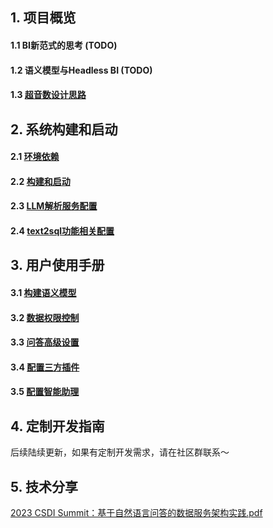 
## 1. 项目概览
#### 1.1 BI新范式的思考 (TODO)
#### 1.2 语义模型与Headless BI (TODO)
#### 1.3 [超音数设计思路](https://github.com/tencentmusic/supersonic/wiki/超音数设计思路)

## 2. 系统构建和启动
#### 2.1 [环境依赖](https://github.com/tencentmusic/supersonic/wiki/环境依赖)
#### 2.2 [构建和启动](https://github.com/tencentmusic/supersonic/wiki/构建和启动)
#### 2.3 [LLM解析服务配置](https://github.com/tencentmusic/supersonic/wiki/LLM配置)
#### 2.4 [text2sql功能相关配置](https://github.com/tencentmusic/supersonic/wiki/text2sql功能相关配置)


## 3. 用户使用手册
#### 3.1 [构建语义模型](https://github.com/tencentmusic/supersonic/wiki/构建语义模型)
#### 3.2 [数据权限控制](https://github.com/tencentmusic/supersonic/wiki/数据权限控制)
#### 3.3 [问答高级设置](https://github.com/tencentmusic/supersonic/wiki/问答高级设置)
#### 3.4 [配置三方插件](https://github.com/tencentmusic/supersonic/wiki/配置第三方插件)
#### 3.5 [配置智能助理](https://github.com/tencentmusic/supersonic/wiki/配置智能助理)

## 4. 定制开发指南

后续陆续更新，如果有定制开发需求，请在社区群联系～

## 5. 技术分享
[2023 CSDI Summit：基于自然语言问答的数据服务架构实践.pdf](https://github.com/tencentmusic/supersonic/files/12735128/2023.CSDI.Summit.pdf)